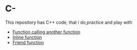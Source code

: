 # C-
This repository has C++ code, that i do,practice and play with

- [Function calling another function](https://github.com/balaji303/C-plusplus/blob/master/Function%20calling%20another%20function.cpp)
- [Inline function](https://github.com/balaji303/C-plusplus/blob/master/inlinefunction.cpp)
- [Friend function](https://github.com/balaji303/C-plusplus/blob/master/friendFunction.cpp)
